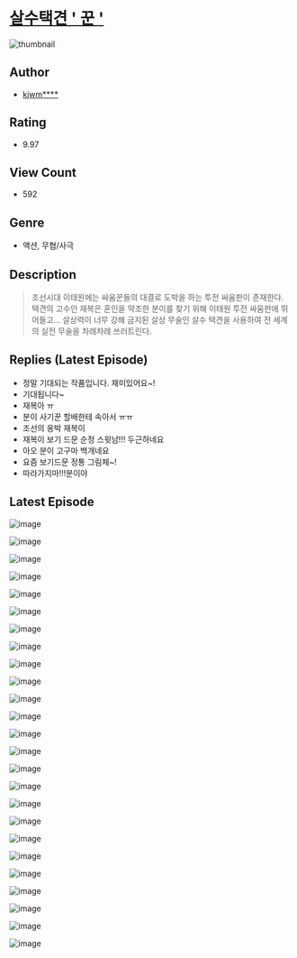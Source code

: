 # [살수택견 ' 꾼 '](https://comic.naver.com/challenge/list?titleId=811051)
![thumbnail](https://image-comic.pstatic.net/user_contents_data/challenge_comic/2023/05/25/367175/upload_3487530363103819575_480x623.jpeg)

## Author
- [kjwm****](https://comic.naver.com/artistTitle?id=367175)

## Rating
- 9.97

## View Count
- 592

## Genre
- 액션, 무협/사극

## Description
> 조선시대 이태원에는 싸움꾼들의 대결로 도박을 하는 투전 싸움판이 존재한다. 택견의 고수인 재복은 혼인을 약조한 분이를 찾기 위해 이태원 투전 싸움판에 뛰어들고... 살상력이 너무 강해 금지된 살상 무술인 살수 택견을 사용하여 전 세계의 실전 무술을 차례차례 쓰러트린다.

## Replies (Latest Episode)
- 정말 기대되는 작품입니다. 재미있어요~!
- 기대됩니다~
- 재복아 ㅠ
- 분이 사기꾼 할배한테 속아서 ㅠㅠ
- 조선의 옹박 재복이
- 재복이 보기 드문 순정 스윗남!!! 두근하네요
- 아오 분이 고구마 백개네요
- 요즘 보기드문 정통 그림체~!
- 따라가지마!!!분이야

## Latest Episode
![image](https://image-comic.pstatic.net/user_contents_data/challenge_comic/2023/05/25/367175/upload_3616449008456983865.jpeg)

![image](https://image-comic.pstatic.net/user_contents_data/challenge_comic/2023/05/25/367175/upload_7377285851433481525.jpeg)

![image](https://image-comic.pstatic.net/user_contents_data/challenge_comic/2023/05/25/367175/upload_3617010862402134328.jpeg)

![image](https://image-comic.pstatic.net/user_contents_data/challenge_comic/2023/05/25/367175/upload_3616499563694810674.jpeg)

![image](https://image-comic.pstatic.net/user_contents_data/challenge_comic/2023/05/25/367175/upload_3474633985049911649.jpeg)

![image](https://image-comic.pstatic.net/user_contents_data/challenge_comic/2023/05/25/367175/upload_3762868961913496673.jpeg)

![image](https://image-comic.pstatic.net/user_contents_data/challenge_comic/2023/05/25/367175/upload_3978707289924514616.jpeg)

![image](https://image-comic.pstatic.net/user_contents_data/challenge_comic/2023/05/25/367175/upload_3558182781368820790.jpeg)

![image](https://image-comic.pstatic.net/user_contents_data/challenge_comic/2023/05/25/367175/upload_7293633696763031906.jpeg)

![image](https://image-comic.pstatic.net/user_contents_data/challenge_comic/2023/05/25/367175/upload_7378414839488722481.jpeg)

![image](https://image-comic.pstatic.net/user_contents_data/challenge_comic/2023/05/25/367175/upload_4050253616021332326.jpeg)

![image](https://image-comic.pstatic.net/user_contents_data/challenge_comic/2023/05/25/367175/upload_3775762934806241893.jpeg)

![image](https://image-comic.pstatic.net/user_contents_data/challenge_comic/2023/05/25/367175/upload_3834592320891925561.jpeg)

![image](https://image-comic.pstatic.net/user_contents_data/challenge_comic/2023/05/25/367175/upload_4134644625345886257.jpeg)

![image](https://image-comic.pstatic.net/user_contents_data/challenge_comic/2023/05/25/367175/upload_3978425832882714418.jpeg)

![image](https://image-comic.pstatic.net/user_contents_data/challenge_comic/2023/05/25/367175/upload_7076340516629132342.jpeg)

![image](https://image-comic.pstatic.net/user_contents_data/challenge_comic/2023/05/25/367175/upload_3761409724477825634.jpeg)

![image](https://image-comic.pstatic.net/user_contents_data/challenge_comic/2023/05/25/367175/upload_3978194926767061349.jpeg)

![image](https://image-comic.pstatic.net/user_contents_data/challenge_comic/2023/05/25/367175/upload_3919882524384571954.jpeg)

![image](https://image-comic.pstatic.net/user_contents_data/challenge_comic/2023/05/25/367175/upload_7292230737995064930.jpeg)

![image](https://image-comic.pstatic.net/user_contents_data/challenge_comic/2023/05/25/367175/upload_3918474935577884729.jpeg)

![image](https://image-comic.pstatic.net/user_contents_data/challenge_comic/2023/05/25/367175/upload_3689685270450942305.jpeg)

![image](https://image-comic.pstatic.net/user_contents_data/challenge_comic/2023/05/25/367175/upload_3833466416673206625.jpeg)

![image](https://image-comic.pstatic.net/user_contents_data/challenge_comic/2023/05/25/367175/upload_3617288132575191394.jpeg)

![image](https://image-comic.pstatic.net/user_contents_data/challenge_comic/2023/05/25/367175/upload_3703143314252707641.jpeg)
